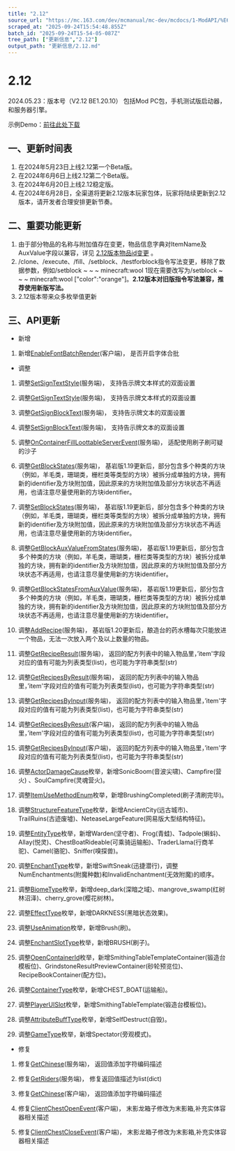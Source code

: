 ```yaml
---
title: "2.12"
source_url: "https://mc.163.com/dev/mcmanual/mc-dev/mcdocs/1-ModAPI/%E6%9B%B4%E6%96%B0%E4%BF%A1%E6%81%AF/2.12.html"
scraped_at: "2025-09-24T15:54:48.855Z"
batch_id: "2025-09-24T15-54-05-087Z"
tree_path: ["更新信息","2.12"]
output_path: "更新信息/2.12.md"
---
```


#  2.12

2024.05.23：版本号（V2.12 BE1.20.10） 包括Mod PC包，手机测试版启动器，和服务器引擎。

示例Demo：[前往此处下载](https://mc.163.com/dev/mcmanual/mc-dev/mcguide/20-玩法开发/13-模组SDK编程/60-Demo示例.html)

##  一、更新时间表

1.  在2024年5月23日上线2.12第一个Beta版。
2.  在2024年6月6日上线2.12第二个Beta版。
3.  在2024年6月20日上线2.12稳定版。
4.  在2024年6月28日，全渠道将更新2.12版本玩家包体，玩家将陆续更新到2.12版本，请开发者合理安排更新节奏。

##  二、重要功能更新

1.  由于部分物品的名称与附加值存在变更，物品信息字典对ItemName及AuxValue字段以兼容，详见 [2.12版本物品id变更](https://mc.163.com/dev/mcmanual/mc-dev/mcguide/20-玩法开发/13-模组SDK编程/2-Python脚本开发/100-2.12版本物品id变更.html) 。
2.  /clone、/execute、/fill、/setblock、/testforblock指令写法变更，移除了数据参数，例如/setblock ~ ~ ~ minecraft:wool 1现在需要改写为/setblock ~ ~ ~ minecraft:wool \["color":"orange"\]。**2.12版本对旧版指令写法兼容，推荐使用新版写法。**
3.  2.12版本带来众多枚举值更新

##  三、API更新

*   新增

1.  新增[EnableFontBatchRender](/接口/自定义UI/通用#enablefontbatchrender)(客户端)， 是否开启字体合批

*   调整

1.  调整[SetSignTextStyle](/接口/方块/告示牌#setsigntextstyle)(服务端)， 支持告示牌文本样式的双面设置
    
2.  调整[GetSignTextStyle](/接口/方块/告示牌#getsigntextstyle)(服务端)， 支持告示牌文本样式的双面设置
    
3.  调整[GetSignBlockText](/接口/方块/告示牌#getsignblocktext)(服务端)， 支持告示牌文本的双面设置
    
4.  调整[SetSignBlockText](/接口/方块/告示牌#setsignblocktext)(服务端)， 支持告示牌文本的双面设置
    
5.  调整[OnContainerFillLoottableServerEvent](/事件/世界#oncontainerfillloottableserverevent)(服务端)， 适配使用刷子刷可疑的沙子
    
6.  调整[GetBlockStates](/接口/方块/方块状态与附加值#getblockstates)(服务端)， 基岩版1.19更新后，部分包含多个种类的方块（例如，羊毛类，珊瑚类，栅栏类等类型的方块）被拆分成单独的方块，拥有新的identifier及方块附加值，因此原来的方块附加值及部分方块状态不再适用，也请注意尽量使用新的方块identifier。
    
7.  调整[SetBlockStates](/接口/方块/方块状态与附加值#setblockstates)(服务端)， 基岩版1.19更新后，部分包含多个种类的方块（例如，羊毛类，珊瑚类，栅栏类等类型的方块）被拆分成单独的方块，拥有新的identifier及方块附加值，因此原来的方块附加值及部分方块状态不再适用，也请注意尽量使用新的方块identifier。
    
8.  调整[GetBlockAuxValueFromStates](/接口/方块/方块状态与附加值#getblockauxvaluefromstates)(服务端)， 基岩版1.19更新后，部分包含多个种类的方块（例如，羊毛类，珊瑚类，栅栏类等类型的方块）被拆分成单独的方块，拥有新的identifier及方块附加值，因此原来的方块附加值及部分方块状态不再适用，也请注意尽量使用新的方块identifier。
    
9.  调整[GetBlockStatesFromAuxValue](/接口/方块/方块状态与附加值#getblockstatesfromauxvalue)(服务端)， 基岩版1.19更新后，部分包含多个种类的方块（例如，羊毛类，珊瑚类，栅栏类等类型的方块）被拆分成单独的方块，拥有新的identifier及方块附加值，因此原来的方块附加值及部分方块状态不再适用，也请注意尽量使用新的方块identifier。
    
10.  调整[AddRecipe](/接口/世界/配方#addrecipe)(服务端)， 基岩版1.20更新后，酿造台的药水槽每次只能放进一个物品，无法一次放入两个及以上数量的物品。
     
11.  调整[GetRecipeResult](/接口/世界/配方#getreciperesult)(服务端)， 返回的配方列表中的输入物品里，’item'字段对应的值有可能为列表类型(list)，也可能为字符串类型(str)
     
12.  调整[GetRecipesByResult](/接口/世界/配方#getrecipesbyresult)(服务端)， 返回的配方列表中的输入物品里，’item'字段对应的值有可能为列表类型(list)，也可能为字符串类型(str)
     
13.  调整[GetRecipesByInput](/接口/世界/配方#getrecipesbyinput)(服务端)， 返回的配方列表中的输入物品里，’item'字段对应的值有可能为列表类型(list)，也可能为字符串类型(str)
     
14.  调整[GetRecipesByResult](/接口/世界/配方#getrecipesbyresult)(客户端)， 返回的配方列表中的输入物品里，’item'字段对应的值有可能为列表类型(list)，也可能为字符串类型(str)
     
15.  调整[GetRecipesByInput](/接口/世界/配方#getrecipesbyinput)(客户端)， 返回的配方列表中的输入物品里，’item'字段对应的值有可能为列表类型(list)，也可能为字符串类型(str)
     
16.  调整[ActorDamageCause](/枚举值/ActorDamageCause)枚举，新增SonicBoom(音波尖啸)、Campfire(营火) 、SoulCampfire(灵魂营火)。
     
17.  调整[ItemUseMethodEnum](/枚举值/ItemUseMethodEnum)枚举，新增BrushingCompleted(刷子清刷完毕)。
     
18.  调整[StructureFeatureType](/枚举值/StructureFeatureType)枚举，新增AncientCity(远古城市)、TrailRuins(古迹废墟)、NeteaseLargeFeature(网易版大型结构特征)。
     
19.  调整[EntityType](/枚举值/EntityType)枚举，新增Warden(坚守者)、Frog(青蛙)、Tadpole(蝌蚪)、Allay(悦灵)、ChestBoatRideable(可乘骑运输船)、TraderLlama(行商羊驼)、Camel(骆驼)、Sniffer(嗅探兽)。
     
20.  调整[EnchantType](/枚举值/EnchantType)枚举，新增SwiftSneak(迅捷潜行)，调整NumEnchantments(附魔种数)和InvalidEnchantment(无效附魔)的顺序。
     
21.  调整[BiomeType](/枚举值/BiomeType)枚举，新增deep\_dark(深暗之域)、mangrove\_swamp(红树林沼泽)、cherry\_grove(樱花树林)。
     
22.  调整[EffectType](/枚举值/EffectType)枚举，新增DARKNESS(黑暗状态效果)。
     
23.  调整[UseAnimation](/枚举值/UseAnimation)枚举，新增Brush(刷)。
     
24.  调整[EnchantSlotType](/枚举值/EnchantSlotType)枚举，新增BRUSH(刷子)。
     
25.  调整[OpenContainerId](/枚举值/OpenContainerId)枚举，新增SmithingTableTemplateContainer(锻造台模板位)、GrindstoneResultPreviewContainer(砂轮预览位)、RecipeBookContainer(配方位)。
     
26.  调整[ContainerType](/枚举值/ContainerType)枚举，新增CHEST\_BOAT(运输船)。
     
27.  调整[PlayerUISlot](/枚举值/PlayerUISlot)枚举，新增SmithingTableTemplate(锻造台模板位)。
     
28.  调整[AttributeBuffType](/枚举值/AttributeBuffType)枚举，新增SelfDestruct(自毁)。
     
29.  调整[GameType](/枚举值/GameType)枚举，新增Spectator(旁观模式)。
     

*   修复

1.  修复[GetChinese](/接口/通用/工具#getchinese)(服务端)， 返回值添加字符编码描述
    
2.  修复[GetRiders](/接口/实体/行为#getriders)(服务端)， 修复返回值描述为list(dict)
    
3.  修复[GetChinese](/接口/通用/工具#getchinese)(客户端)， 返回值添加字符编码描述
    
4.  修复[ClientChestOpenEvent](/事件/UI#clientchestopenevent)(客户端)， 末影龙箱子修改为末影箱,补充实体容器相关描述
    
5.  修复[ClientChestCloseEvent](/事件/UI#clientchestcloseevent)(客户端)， 末影龙箱子修改为末影箱,补充实体容器相关描述
